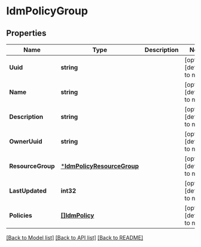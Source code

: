 # IdmPolicyGroup

## Properties
Name | Type | Description | Notes
------------ | ------------- | ------------- | -------------
**Uuid** | **string** |  | [optional] [default to null]
**Name** | **string** |  | [optional] [default to null]
**Description** | **string** |  | [optional] [default to null]
**OwnerUuid** | **string** |  | [optional] [default to null]
**ResourceGroup** | [***IdmPolicyResourceGroup**](idmPolicyResourceGroup.md) |  | [optional] [default to null]
**LastUpdated** | **int32** |  | [optional] [default to null]
**Policies** | [**[]IdmPolicy**](idmPolicy.md) |  | [optional] [default to null]

[[Back to Model list]](../../README.md#documentation-for-models) [[Back to API list]](../../README.md#documentation-for-api-endpoints) [[Back to README]](../../README.md)


